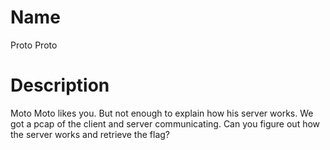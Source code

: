 # Name

Proto Proto

# Description

Moto Moto likes you. But not enough to explain how his server works. We got a pcap of the client and server communicating. Can you figure out how the server works and retrieve the flag?
